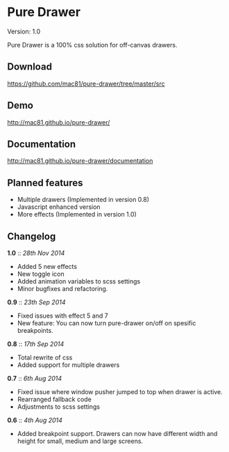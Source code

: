 # Pure Drawer

Version: 1.0

Pure Drawer is a 100% css solution for off-canvas drawers.

## Download

https://github.com/mac81/pure-drawer/tree/master/src

## Demo 

http://mac81.github.io/pure-drawer/

## Documentation 

http://mac81.github.io/pure-drawer/documentation

## Planned features

 - Multiple drawers (Implemented in version 0.8)
 - Javascript enhanced version
 - More effects (Implemented in version 1.0)

## Changelog

**1.0** :: *28th Nov 2014*

- Added 5 new effects
- New toggle icon
- Added animation variables to scss settings
- Minor bugfixes and refactoring.

**0.9** :: *23th Sep 2014*

- Fixed issues with effect 5 and 7
- New feature: You can now turn pure-drawer on/off on spesific breakpoints.

**0.8** :: *17th Sep 2014*

- Total rewrite of css
- Added support for multiple drawers

**0.7** :: *6th Aug 2014*

- Fixed issue where window pusher jumped to top when drawer is active.
- Rearranged fallback code
- Adjustments to scss settings 

**0.6** :: *4th Aug 2014*

- Added breakpoint support. Drawers can now have different width and height for small, medium and large screens.


 
